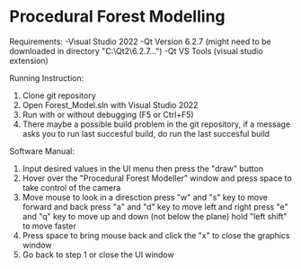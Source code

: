 # Procedural Forest Modelling

Requirements:
-Visual Studio 2022
-Qt Version 6.2.7 (might need to be downloaded in directory "C:\Qt2\6.2.7\...")
-Qt VS Tools (visual studio extension)

Running Instruction:
1) Clone git repository
2) Open Forest_Model.sln with Visual Studio 2022
3) Run with or without debugging (F5 or Ctrl+F5)
4) There maybe a possible build problem in the git repository, if a message asks you to run last succesful build, do run the last succesful build

Software Manual:
1) Input desired values in the UI menu then press the "draw" button
2) Hover over the "Procedural Forest Modeller" window and press space to take control of the camera
3) Move mouse to look in a diresction
   press "w" and "s" key to move forward and back
   press "a" and "d" key to move left and right
   press "e" and "q" key to move up and down (not below the plane)
   hold "left shift" to move faster
4) Press space to bring mouse back and click the "x" to close the graphics window
5) Go back to step 1 or close the UI window
